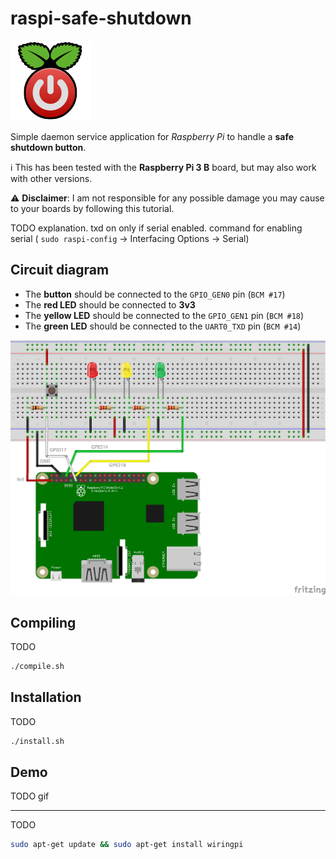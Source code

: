 # raspi-safe-shutdown

![](icon-128.png)

Simple daemon service application for *Raspberry Pi* to handle a **safe shutdown button**.

:information_source: This has been tested with the **Raspberry Pi 3 B** board, but may also work with other versions.

:warning: **Disclaimer**: I am not responsible for any possible damage you may cause to your boards by following this tutorial.

TODO explanation. txd on only if serial enabled. command for enabling serial ( `sudo raspi-config` &rarr; Interfacing Options &rarr; Serial)

## Circuit diagram

- The **button** should be connected to the `GPIO_GEN0` pin (`BCM #17`)
- The **red LED** should be connected to **3v3**
- The **yellow LED** should be connected to the `GPIO_GEN1` pin (`BCM #18`)
- The **green LED** should be connected to the `UART0_TXD` pin (`BCM #14`)

![Circuit diagram](circuit_bb.png)

## Compiling

TODO

```bash
./compile.sh
```

## Installation

TODO

```bash
./install.sh
```

## Demo

TODO gif

---

TODO

```bash
sudo apt-get update && sudo apt-get install wiringpi
```
